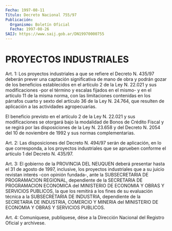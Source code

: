 ```yaml
---
Fecha: 1997-08-11
Título: Decreto Nacional 755/97
Publicación:
  Organismo: Boletín Oficial
  Fecha: 1997-08-26
SAIJ: https://www.saij.gob.ar/DN19970000755
---
```

# PROYECTOS INDUSTRIALES

<a id="1"></a>
Art. 1: Los proyectos industriales a que se refiere el Decreto N. 435/97 deberán prever una captación significativa de mano de obra y podrán gozar de los  beneficios  establecidos en el artículo 2 de la Ley N. 22.021 y sus modificaciones -por el  término  y  escalas fijados en el mismo- y en el artículo 11 de la misma norma, con las limitaciones contenidas en los párrafos cuarto y sexto del artículo 36 de la Ley N. 24.764, que resulten de aplicación a las actividades agropecuarias.

El  beneficio previsto  en el artículo 2 de la Ley N. 22.021 y sus modificaciones se otorgará bajo  la  modalidad  de Bonos de Crédito Fiscal y se regirá por las disposiciones de la Ley  N. 23.658 y del Decreto N. 2054 del 10 de noviembre de 1992 y sus normas complementarias.

<a id="2"></a>
Art.  2:  Las  disposiciones del Decreto  N. 494/97  serán de aplicación, en lo que corresponda, a los proyectos industriales que se  aprueben  conforme  el  artículo  1  del Decreto  N. 435/97.

<a id="3"></a>
Art.  3: El gobierno de la PROVINCIA DEL NEUQUEN deberá presentar hasta el 31 de agosto de 1997, inclusive, los proyectos industriales   que  a  su  juicio  revistan  interés  -con opinión fundada-,  ante    la    SUBSECRETARIA  DE  PROGRAMACION  REGIONAL, dependiente  de  la  SECRETARIA    DE  PROGRAMACION  ECONOMICA  del MINISTERIO DE ECONOMIA Y OBRAS Y SERVICIOS  PUBLICOS,  la  que  los remitirá a los fines de su evaluación técnica a la SUBSECRETARIA DE INDUSTRIA,  dependiente  de  la SECRETARIA DE INDUSTRIA, COMERCIO Y MINERIA del MINISTERIO DE ECONOMIA  Y  OBRAS  Y  SERVICIOS PUBLICOS.

<a id="4"></a>
Art. 4: Comuníquese, publíquese, dése a la  Dirección Nacional del Registro  Oficial  y archívese.